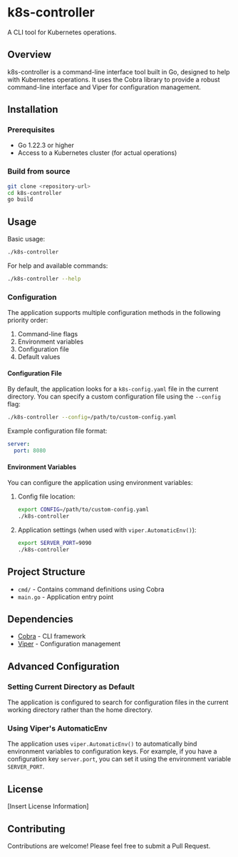 # k8s-controller

A CLI tool for Kubernetes operations.

## Overview

k8s-controller is a command-line interface tool built in Go, designed to help with Kubernetes operations. It uses the Cobra library to provide a robust command-line interface and Viper for configuration management.

## Installation

### Prerequisites

- Go 1.22.3 or higher
- Access to a Kubernetes cluster (for actual operations)

### Build from source

```bash
git clone <repository-url>
cd k8s-controller
go build
```

## Usage

Basic usage:

```bash
./k8s-controller
```

For help and available commands:

```bash
./k8s-controller --help
```

### Configuration

The application supports multiple configuration methods in the following priority order:

1. Command-line flags
2. Environment variables
3. Configuration file
4. Default values

#### Configuration File

By default, the application looks for a `k8s-config.yaml` file in the current directory. You can specify a custom configuration file using the `--config` flag:

```bash
./k8s-controller --config=/path/to/custom-config.yaml
```

Example configuration file format:

```yaml
server:
  port: 8080
```

#### Environment Variables

You can configure the application using environment variables:

1. Config file location:
   ```bash
   export CONFIG=/path/to/custom-config.yaml
   ./k8s-controller
   ```

2. Application settings (when used with `viper.AutomaticEnv()`):
   ```bash
   export SERVER_PORT=9090
   ./k8s-controller
   ```

## Project Structure

- `cmd/` - Contains command definitions using Cobra
- `main.go` - Application entry point

## Dependencies

- [Cobra](https://github.com/spf13/cobra) - CLI framework
- [Viper](https://github.com/spf13/viper) - Configuration management

## Advanced Configuration

### Setting Current Directory as Default

The application is configured to search for configuration files in the current working directory rather than the home directory.

### Using Viper's AutomaticEnv

The application uses `viper.AutomaticEnv()` to automatically bind environment variables to configuration keys. For example, if you have a configuration key `server.port`, you can set it using the environment variable `SERVER_PORT`.

## License

[Insert License Information]

## Contributing

Contributions are welcome! Please feel free to submit a Pull Request.
